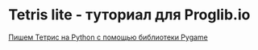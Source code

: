 # Tetris lite - туториал для Proglib.io
[Пишем Тетрис на Python с помощью библиотеки Pygame](https://proglib.io/p/pishem-tetris-na-python-s-pomoshchyu-biblioteki-pygame-2022-05-30)
